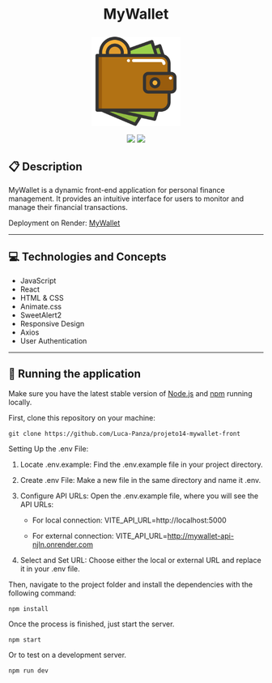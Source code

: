 # <p align = "center"> MyWallet </p>

<p align="center">
   <img width=176px; src="./src/assets/wallet.png"/>
</p>

<p align = "center">
   <img src="https://img.shields.io/badge/author-Luca_Panza-4dae71?style=flat-square" />
   <img src="https://img.shields.io/github/languages/count/Luca-Panza/projeto14-mywallet-front?color=4dae71&style=flat-square" />
</p>

## :clipboard: Description

MyWallet is a dynamic front-end application for personal finance management. It provides an intuitive interface for users to monitor and manage their financial transactions.

Deployment on Render: <a href="https://projeto14-mywallet-front-gray.vercel.app" target="_blank">MyWallet</a>

---

## :computer: Technologies and Concepts

- JavaScript
- React
- HTML & CSS
- Animate.css
- SweetAlert2
- Responsive Design
- Axios
- User Authentication

---

## 🏁 Running the application

Make sure you have the latest stable version of [Node.js](https://nodejs.org/en/download/) and [npm](https://www.npmjs.com/) running locally.

First, clone this repository on your machine:

```
git clone https://github.com/Luca-Panza/projeto14-mywallet-front
```

Setting Up the .env File:

1. Locate .env.example: Find the .env.example file in your project directory.

2. Create .env File: Make a new file in the same directory and name it .env.

3. Configure API URLs: Open the .env.example file, where you will see the API URLs:

   - For local connection: VITE_API_URL=http://localhost:5000

   - For external connection: VITE_API_URL=http://mywallet-api-njln.onrender.com

4. Select and Set URL: Choose either the local or external URL and replace it in your .env file.

Then, navigate to the project folder and install the dependencies with the following command:

```
npm install
```

Once the process is finished, just start the server.

```
npm start
```

Or to test on a development server.

```
npm run dev
```
